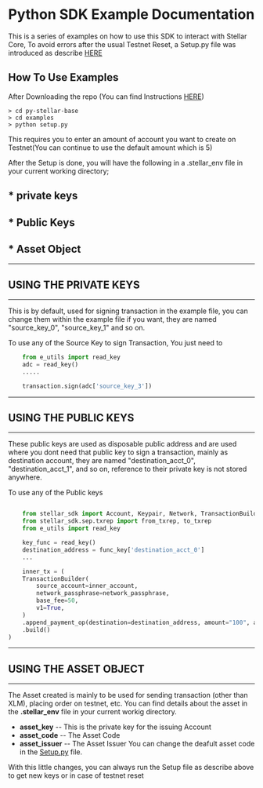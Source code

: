 # Python SDK Example Documentation

This is a series of examples on how to use this SDK to interact with Stellar Core, To avoid errors after the usual Testnet Reset, a Setup.py file was introduced as describe [HERE](https://github.com/StellarCN/py-stellar-base/issues/407)


## How To Use Examples

After Downloading the repo (You can find Instructions [HERE](https://github.com/StellarCN/py-stellar-base))

    > cd py-stellar-base
    > cd examples
    > python setup.py

This requires you to enter an amount of account you want to create on Testnet(You can continue to use the default amount which is 5)

After the Setup is done, you will have the following in a .stellar_env file in your current working directory;

## * **private keys**
## * **Public Keys**
## * **Asset Object**
---
## USING THE PRIVATE KEYS
---
This is by default, used for signing transaction in the example file, you can change them within the example file if you want, they are named "source_key_0", "source_key_1" and so on.

To use any of the Source Key to sign Transaction, You just need to
        
```python
    from e_utils import read_key
    adc = read_key()
    .....

    transaction.sign(adc['source_key_3'])
```
---
## USING THE PUBLIC KEYS
---
These public keys are used as disposable public address and are used where you dont need that public key to sign a transaction, mainly as destination account, they are named "destination_acct_0", "destination_acct_1", and so on, reference to their private key is not stored anywhere.

To use any of the Public keys

```python

    from stellar_sdk import Account, Keypair, Network, TransactionBuilder
    from stellar_sdk.sep.txrep import from_txrep, to_txrep
    from e_utils import read_key

    key_func = read_key()
    destination_address = func_key['destination_acct_0']
    ...

    inner_tx = (
    TransactionBuilder(
        source_account=inner_account,
        network_passphrase=network_passphrase,
        base_fee=50,
        v1=True,
    )
    .append_payment_op(destination=destination_address, amount="100", asset_code="XLM")
    .build()
)

```
---
## USING THE ASSET OBJECT
---
The Asset created is mainly to be used for sending transaction (other than XLM), placing order on testnet, etc. You can find details about the asset in the **.stellar_env** file in your current workig directory.
* **asset_key** -- This is the private key for the issuing Account
* **asset_code** -- The Asset Code
* **asset_issuer** -- The Asset Issuer
You can change the deafult asset code in the [Setup.py](./setup.py) file.

With this little changes, you can always run the Setup file as describe above to get new keys or in case of testnet reset
